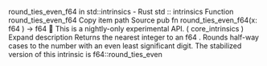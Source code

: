 round_ties_even_f64 in std::intrinsics - Rust
std
::
intrinsics
Function
round_ties_even_f64
Copy item path
Source
pub fn round_ties_even_f64(x:
f64
) ->
f64
🔬
This is a nightly-only experimental API. (
core_intrinsics
)
Expand description
Returns the nearest integer to an
f64
. Rounds half-way cases to the number with an even
least significant digit.
The stabilized version of this intrinsic is
f64::round_ties_even